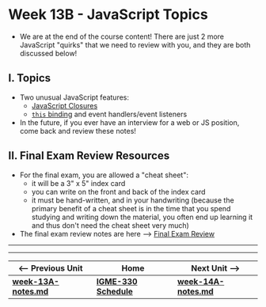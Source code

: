 # Week 13B - JavaScript Topics

- We are at the end of the course content! There are just 2 more JavaScript "quirks" that we need to review with you, and they are both discussed below!

## I. Topics
- Two unusual JavaScript features:
  - [JavaScript Closures](https://github.com/tonethar/IGME-330-Master/blob/master/notes/closure-notes.md)
  - [`this` binding](https://github.com/tonethar/IGME-330-Master/blob/master/notes/this-binding-notes.md) and event handlers/event listeners
- In the future, if you ever have an interview for a web or JS position, come back and review these notes!
  
## II. Final Exam Review Resources
- For the final exam, you are allowed a "cheat sheet":
  - it will be a 3" x 5" index card
  - you can write on the front and back of the index card
  - it must be hand-written, and in your handwriting (because the primary benefit of a cheat sheet is in the time that you spend studying and writing down the material, you often end up learning it and thus don't need the cheat sheet very much)
- The final exam review notes are here --> [Final Exam Review](../exams/final-exam-review.md)

<hr><hr>

| <-- Previous Unit | Home | Next Unit -->
| --- | --- | --- 
| [**week-13A-notes.md**](week-13A-notes.md)     |  [**IGME-330 Schedule**](../schedule.md) | [**week-14A-notes.md**](week-14A-notes.md)
